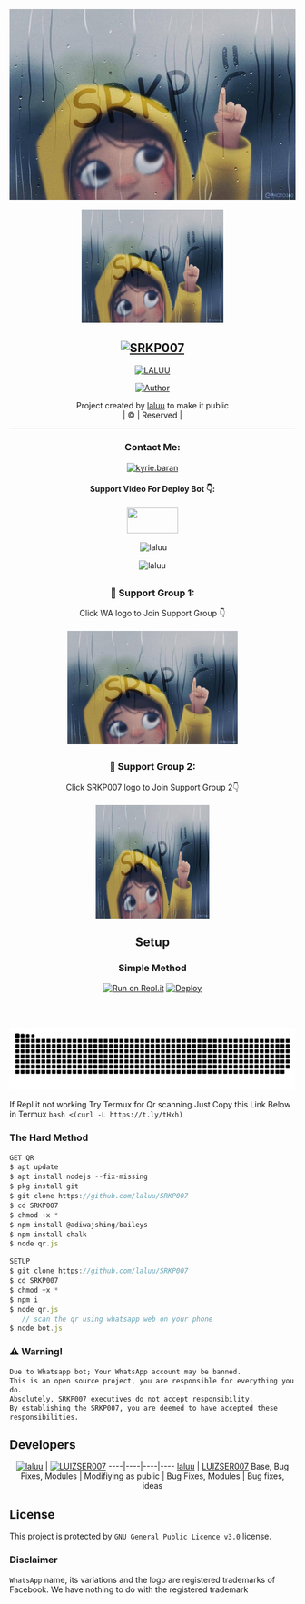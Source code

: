  <a href="https://bit.ly/3koZRGY"><img src="IMG-20211016-WA0073.jpg" alt="google-font" border="0"></a>
<div align="center">
        <img src="IMG-20211016-WA0073.jpg" alt="GIF" width="250" height="200"/>
</p>

<div align="center">

## [![SRKP007](https://readme-typing-svg.herokuapp.com?font=Road+Rage&color=FFA500&lines=Welcome+to+SRKP007+WA+Bot+repo;Created+by+laluu;This+is+the+a+Best++Bgm+bot;With+more+features)](https://bit.ly/2VM4lxF)

 </a>
</p>
<div align="center">
 <p align="center">
<a href="#"><img title="LALUU" src="https://img.shields.io/badge/LAL-red?colorA=%23ff0000&colorB=%23017e40&style=for-the-badge"></a>
</p>
  <p align="center">
<a href="https://github.com/laluu"><img title="Author" src="https://img.shields.io/badge/Author-laluu/SRKP007?color=blue&style=for-the-badge&logo=whatsapp"></a>
</p>
</div>
<p align="center">
Project created by <a href="https://github.com/laluu">laluu</a> to make it public
    <br>
       | © |
        Reserved |
    <br> 
</p>

----

<h3 align="center">Contact Me:</h3>
<p align="center">
<a href="https://instagram.com/laluuu_007?utm_medium=copy_link" target="blank"><img align="center" src="https://cdn.jsdelivr.net/npm/simple-icons@3.0.1/icons/instagram.svg" alt="kyrie.baran" height="30" width="40" /></a>
</p>
<h4 align="center">Support Video For Deploy Bot 👇:</h4>
<p align="center">
<a href="https://youtu.be/_D4ZYuUSXjgs" target="blank"><img align="center" src="https://upload.wikimedia.org/wikipedia/commons/thumb/e/e1/Logo_of_YouTube_%282015-2017%29.svg/1200px-Logo_of_YouTube_%282015-2017%29.svg.png" height="45" width="90" /></a>
</p>
  

<p align="center">

<p>&nbsp;<img align="center" src="https://github-readme-stats.vercel.app/api?username=laluu&show_icons=true&theme=dark&locale=en" alt="laluu" /></p>

<p><img align="center" src="https://github-readme-streak-stats.herokuapp.com/?user=laluu&theme=dark" alt="laluu" /></p>
</p>


##
  <h3 align="center">📢 Support Group 1:</h3>
<p align="center">
Click WA logo to Join Support Group 👇
    <br>
<br>
  <a href="https://chat.whatsapp.com" target="blank"><img align="center" src="IMG-20211016-WA0073.jpg" alt="kyrie.baran" height="200" width="300" /></a>
</p>

## 
  <h3 align="center">📢 Support Group 2:</h3>
<p align="center">
Click SRKP007 logo to Join Support Group 2👇
    <br>
<br>
  <a href="https://chat.whatsapp.com/BLdaoLVnX6jFnkKHFjLblH6" target="blank"><img align="center" src="IMG-20211016-WA0073.jpg" alt="kyrie.baran" height="200" width="200" /></a>
</p>
    
## Setup
<div align="center">

  ### Simple Method
  
[![Run on Repl.it](https://repl.it/badge/github/Quiec/whatsasena)](https://repl.it/@Quiec/whatsasena)
[![Deploy](https://www.linkpicture.com/q/heroku.jpg)](https://heroku.com/deploy?template=https://github.com/laluu/SRKP007.git)
     </div>
<br>
<br >
 
<div align="center">

 [![Run on Repl.it](https://github.com/Platane/snk/raw/output/github-contribution-grid-snake.svg)](https://bit.ly/2XqQKMUm)
 
 <div align="left">
  
  If Repl.it not working Try Termux for Qr scanning.Just Copy this Link Below in Termux
```bash <(curl -L https://t.ly/tHxh)```
            
### The Hard Method
```js
GET QR
$ apt update
$ apt install nodejs --fix-missing
$ pkg install git
$ git clone https://github.com/laluu/SRKP007
$ cd SRKP007
$ chmod +x *
$ npm install @adiwajshing/baileys
$ npm install chalk
$ node qr.js
```
      
```js
SETUP
$ git clone https://github.com/laluu/SRKP007
$ cd SRKP007
$ chmod +x *
$ npm i
$ node qr.js
   // scan the qr using whatsapp web on your phone
$ node bot.js
```


### ⚠️ Warning! 
```
Due to Whatsapp bot; Your WhatsApp account may be banned.
This is an open source project, you are responsible for everything you do. 
Absolutely, SRKP007 executives do not accept responsibility.
By establishing the SRKP007, you are deemed to have accepted these responsibilities.
```

## Developers
  <div align="center">
    
  [![laluu](https://github.com/laluu.png?size=100)](https://github.com/laluu) |  [![LUIZSER007](https://github.com/LUIZSER007.png?size=100)](https://github.com/LUIZSER007) 
----|----|----|----
[laluu](https://github.com/laluu) | [LUIZSER007](https://github.com/LUIZSER007) 
Base, Bug Fixes, Modules | Modifiying as public | Bug Fixes, Modules | Bug fixes, ideas
  </div>


## License
This project is protected by `GNU General Public Licence v3.0` license.

### Disclaimer
`WhatsApp` name, its variations and the logo are registered trademarks of Facebook. We have nothing to do with the registered trademark
